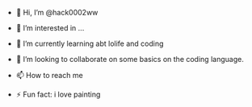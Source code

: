 - 👋 Hi, I’m @hack0002ww
- 👀 I’m interested in ...
- 🌱 I’m currently learning abt lolife and coding
- 💞️ I’m looking to collaborate on some basics on the coding language.
- 📫 How to reach me
  
- ⚡ Fun fact: i love painting

<!---
hack0002ww/hack0002ww is a ✨ special ✨ repository because its `README.md` (this file) appears on your GitHub profile.
You can click the Preview link to take a look at your changes.
--->
